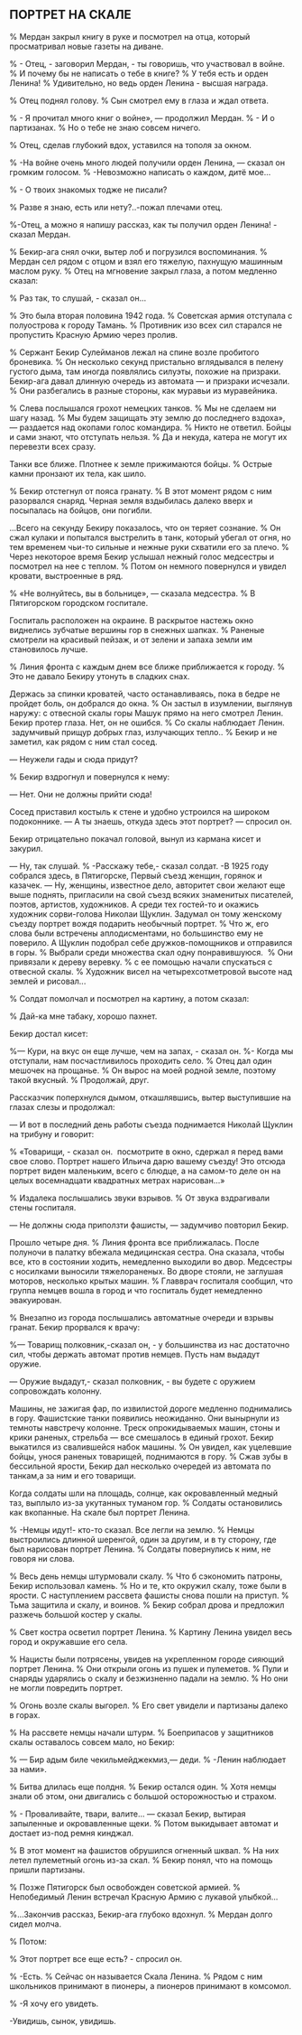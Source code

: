 ## ПОРТРЕТ НА СКАЛЕ

% Мердан закрыл книгу в руке и посмотрел на отца, который просматривал новые газеты на диване.

% - Отец, - заговорил Мердан, - ты говоришь, что участвовал в войне.
% И почему бы не написать о тебе в книге?
% У тебя есть и орден Ленина!
% Удивительно, но ведь орден Ленина - высшая награда.

% Отец поднял голову.
% Сын смотрел ему в глаза и ждал ответа.

% - Я прочитал много книг о войне», — продолжил Мердан.
% - И о партизанах.
% Но о тебе не знаю совсем ничего.

% Отец, сделав глубокий вдох, уставился на тополя за окном.

% -На войне очень много людей получили орден Ленина, — сказал он громким голосом.
% -Невозможно написать о каждом, дитё мое...

% - О твоих знакомых тодже не писали?

% Разве я знаю, есть или нету?..-пожал плечами отец.

%-Отец, а можно я напишу рассказ, как ты получил орден Ленина! - сказал Мердан.

% Бекир-ага снял очки, вытер лоб и погрузился воспоминания.
% Мердан сел рядом с отцом и взял его тяжелую, пахнущую машинным маслом руку.
% Отец на мгновение закрыл глаза, а потом медленно сказал:

% Раз так, то слушай, - сказал он...

% Это была вторая половина 1942 года.
% Советская армия отступала с полуострова к городу Тамань.
% Противник изо всех сил старался не пропустить Красную Армию через пролив.

% Сержант Бекир Сулейманов лежал на спине возле пробитого броневика.
% Он несколько секунд пристально вглядывался в пелену густого дыма, там иногда появлялись силуэты, похожие на призраки.
Бекир-ага давал длинную очередь из автомата — и призраки исчезали.
% Они разбегались в разные стороны, как муравьи из муравейника.

% Слева послышался грохот немецких танков.
% Мы не сделаем ни шагу назад.
% Мы будем защищать эту землю до последнего вздоха», — раздается над окопами голос командира.
% Никто не ответил.
Бойцы и сами знают, что отступать нельзя.
% Да и некуда, катера не могут их перевезти всех сразу.

Танки все ближе.
Плотнее к земле прижимаются бойцы.
% Острые камни пронзают их тела, как шило.

% Бекир отстегнул от пояса гранату.
% В этот момент рядом с ним разорвался снаряд.
Черная земля вздыбилась далеко вверх и посыпалась на бойцов, они погибли.

...Всего на секунду Бекиру показалось, что он теряет сознание.
% Он сжал кулаки и попытался выстрелить в танк, который убегал от огня, но тем временем чьи-то сильные и нежные руки схватили его за плечо.
% Через некоторое время Бекир услышал нежный голос медсестры и посмотрел на нее с теплом.
% Потом он немного повернулся и увидел кровати, выстроенные в ряд.

% «Не волнуйтесь, вы в больнице», — сказала медсестра.
% В Пятигорском городском госпитале.

Госпиталь расположен на окраине.
В раскрытое настежь окно виднелись зубчатые вершины гор в снежных шапках.
% Раненые смотрели на красивый пейзаж, и от зелени и запаха земли им становилось лучше.

% Линия фронта с каждым днем ​​все ближе приближается к городу.
% Это не давало Бекиру утонуть в сладких снах.

Держась за спинки кроватей, часто останавливаясь, пока в бедре не пройдет боль, он добрался до окна.
% Он застыл в изумлении, выглянув наружу: с отвесной скалы горы Машук прямо на него смотрел Ленин.
Бекир протер глаза.
Нет, он не ошибся.
% Со скалы наблюдает Ленин.
 задумчивый прищур добрых глаз, излучающих тепло..
% Бекир и не заметил, как рядом с ним стал сосед.

— Неужели гады и сюда придут?

% Бекир вздрогнул и повернулся к нему:

— Нет.
Они не должны прийти сюда!

Сосед приставил костыль к стене и удобно устроился на широком подоконнике.
— А ты знаешь, откуда здесь этот портрет?
— спросил он.

Бекир отрицательно покачал головой, вынул из кармана кисет и закурил.

— Ну, так слушай.
% -Расскажу тебе,- сказал солдат.
-В 1925 году собрался здесь, в Пятигорске, Первый съезд женщин, горянок и казачек.
— Ну, женщины, известное дело, авторитет свои желают еще выше поднять, пригласили на свой съезд всяких знаменитых писателей, поэтов, артистов, художников.
А среди тех гостей-то и окажись художник сорви-голова Николаи Щуклин.
Задумал он тому женскому съезду портрет вождя подарить необычный портрет.
% Что ж, его слова были встречены аплодисментами, но большинство ему не поверило.
А Щуклин подобрал себе дружков-помощников и отправился в горы.
% Выбрали среди множества скал одну понравившуюся. 
% Они привязали к дереву веревку.
% с ее помощью начали спускаться с отвесной скалы.
% Художник висел на четырехсотметровой высоте над землей и рисовал...

% Солдат помолчал и посмотрел на картину, а потом сказал:

% Дай-ка мне табаку, хорошо пахнет.

Бекир достал кисет:

%— Кури, на вкус он еще лучше, чем на запах, - сказал он.
%- Когда мы отступали, нам посчастливилось проходить село.
% Отец дал один мешочек на прощанье.
% Он вырос на моей родной земле, поэтому такой вкусный.
% Продолжай, друг.

Рассказчик поперхнулся дымом, откашлявшись, вытер выступившие на глазах слезы и продолжал:

— И вот в последний день работы съезда поднимается Николай Щуклин на трибуну и говорит:

% «Товарищи, - сказал он.
 посмотрите в окно, сдержал я перед вами свое слово.
Портрет нашего Ильича дарю вашему съезду!
Это отсюда портрет виден маленьким, всего с блюдце, а на самом-то деле он на целых восемнадцати квадратных метрах нарисован...»

% Издалека послышались звуки взрывов.
% От звука вздрагивали стены госпиталя.

— Не должны сюда приползти фашисты, — задумчиво повторил Бекир.

Прошло четыре дня.
% Линия фронта все приближалась.
После полуночи в палатку вбежала медицинская сестра.
Она сказала, чтобы все, кто в состоянии ходить, немедленно выходили во двор.
Медсестры с носилками выносили тяжелораненых.
Во дворе стояли, не заглушая моторов, несколько крытых машин.
% Главврач госпиталя сообщил, что группа немцев вошла в город и что госпиталь будет немедленно эвакуирован.

% Внезапно из города послышались автоматные очереди и взрывы гранат.
Бекир прорвался к врачу:

%— Товарищ полковник,-сказал он, - у большинства из нас достаточно сил, чтобы держать автомат против немцев.
Пусть нам выдадут оружие.

— Оружие выдадут,- сказал полковник, - вы будете с оружием сопровождать колонну.

Машины, не зажигая фар, по извилистой дороге медленно поднимались в гору.
Фашистские танки появились неожиданно.
Они вынырнули из темноты навстречу колонне.
Треск опрокидываемых машин, стоны и крики раненых, стрельба — все смешалось в единый грохот.
Бекир выкатился из свалившейся набок машины.
% Он увидел, как уцелевшие бойцы, унося раненых товарищей, поднимаются в гору.
% Сжав зубы в бессильной ярости, Бекир дал несколько очередей из автомата по танкам,а за ним и его товарищи.

Когда солдаты шли на площадь, солнце, как окровавленный медный таз, выплыло из-за укутанных туманом гор.
% Солдаты остановились как вкопанные.
На скале был портрет Ленина.

% -Немцы идут!- кто-то сказал.
Все легли на землю.
% Немцы выстроились длинной шеренгой, один за другим, и в ту сторону, где был нарисован портрет Ленина.
% Солдаты повернулись к ним, не говоря ни слова.

% Весь день немцы штурмовали скалу.
% Что б сэкономить патроны, Бекир использовал камень.
% Но и те, кто окружил скалу, тоже были в ярости.
С наступлением рассвета фашисты снова пошли на приступ.
% Тьма защитила и скалу, и воинов.
% Бекир собрал дрова и предложил разжечь большой костер у скалы.

% Свет костра осветил портрет Ленина.
% Картину Ленина увидел весь город и окружавшие его села.

% Нацисты были потрясены, увидев на укрепленном городе сияющий портрет Ленина.
% Они открыли огонь из пушек и пулеметов.
% Пули и снаряды ударялись о скалу и безжизненно падали на землю.
% Но они не могли повредить портрет.

% Огонь возле скалы выгорел.
% Его свет увидели и партизаны далеко в горах.

% На рассвете немцы начали штурм.
% Боеприпасов у защитников скалы оставалось совсем мало, но Бекир:

% — Бир адым биле чекильмейджекмиз,— деди.
% -Ленин наблюдает за нами».

% Битва длилась еще полдня.
% Бекир остался один.
% Хотя немцы знали об этом, они двигались с большой осторожностью и страхом.

% - Проваливайте, твари, валите… — сказал Бекир, вытирая запыленные и окровавленные щеки.
% Потом выкидывает автомат и достает из-под ремня кинджал.

% В этот момент на фашистов обрушился огненный шквал.
% На них летел пулеметный огонь из-за скал.
% Бекир понял, что на помощь пришли партизаны.

% Позже Пятигорск был освобожден советской армией.
% Непобедимый Ленин встречал Красную Армию с лукавой улыбкой...

%...Закончив рассказ, Бекир-ага глубоко вдохнул.
% Мердан долго сидел молча.

% Потом:

% Этот портрет все еще есть? - спросил он.

% -Есть.
% Сейчас он называется Скала Ленина.
% Рядом с ним школьников принимают в пионеры, а пионеров принимают в комсомол.

% -Я хочу его увидеть.

-Увидишь, сынок, увидишь.
